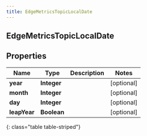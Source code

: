 ```yaml
---
title: EdgeMetricsTopicLocalDate
---
```

## EdgeMetricsTopicLocalDate


## Properties

| Name | Type | Description | Notes |
| ------------ | ------------- | ------------- | ------------- |
| **year** | <!----><!---->**Integer**<!----> |  |  [optional] |
| **month** | <!----><!---->**Integer**<!----> |  |  [optional] |
| **day** | <!----><!---->**Integer**<!----> |  |  [optional] |
| **leapYear** | <!----><!---->**Boolean**<!----> |  |  [optional] |
{: class="table table-striped"}




